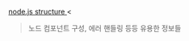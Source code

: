 <a href='https://github.com/goldbergyoni/nodebestpractices#translations'>node.js structure </a> <
> 노드 컴포넌트 구성, 에러 핸들링 등등 유용한 정보들
